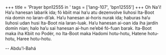 +++
title = 'Prayer bpn12555 in '
tags = ['lang-107', 'bpn12555']
+++
Oh Na’i! Ha’u hanesan labarik ida; fó kbiit mai ha’u atu dezenvolve liuhosi Ita-Boot nia domin no laran-di’ak. Ha’u hanesan ai-horis nurak ida; haburas ha’u liuhosi udan husi Ita-Boot nia laran-luak. Ha’u hanesan ai-oan ida iha jardín domin nian; halo ha’u sai hanesan ai-hun ne’ebé fó-fuan barak. Ita-Boot maka iha Kbiit no Podér, no Ita-Boot maka Hadomi hotu-hotu, Hatene hotu-hotu, Haree hotu-hotu.

-- Abdu'l-Bahá
